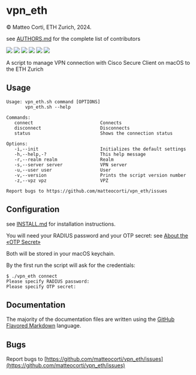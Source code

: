 # vpn\_eth

 &copy; Matteo Corti, ETH Zurich, 2024.

 see [AUTHORS.md](AUTHORS.md) for the complete list of contributors

![](https://img.shields.io/github/v/release/matteocorti/vpn_eth)&nbsp;![](https://img.shields.io/github/downloads/matteocorti/vpn_eth/latest/total)&nbsp;![](https://img.shields.io/github/downloads/matteocorti/vpn_eth/total)&nbsp;![](https://img.shields.io/github/license/matteocorti/vpn_eth)&nbsp;![](https://img.shields.io/github/stars/matteocorti/vpn_eth)&nbsp;![](https://img.shields.io/github/forks/matteocorti/vpn_eth)

A script to manage VPN connection with Cisco Secure Client on macOS to the ETH Zurich

## Usage
```text
Usage: vpn_eth.sh command [OPTIONS]
       vpn_eth.sh --help

Commands:
   connect                         Connects
   disconnect                      Disconnects
   status                          Shows the connection status

Options:
   -i,--init                       Initializes the default settings
   -h,--help,-?                    This help message
   -r,--realm realm                Realm
   -s,--server server              VPN server
   -u,--user user                  User
   -v,--version                    Prints the script version number
   -z,--vpz vpz                    VPZ

Report bugs to https://github.com/matteocorti/vpn_eth/issues
```

## Configuration

see [INSTALL.md](INSTALL.md) for installation instructions.

You will need your RADIUS password and your OTP secret: see [About the «OTP Secret»](https://people.math.ethz.ch/~michele/vpn-mfa-without-pw#otp-secret)

Both will be stored in your macOS keychain.

By the first run the script will ask for the credentials:

```text
$ ./vpn_eth connect
Please specify RADIUS password: 
Please specify OTP secret: 
```


## Documentation

The majority of the documentation files are written using the [GitHub Flavored Markdown](https://github.github.com/gfm/) language.

## Bugs

Report bugs to [https://github.com/matteocorti/vpn_eth/issues](https://github.com/matteocorti/vpn_eth/issues)

